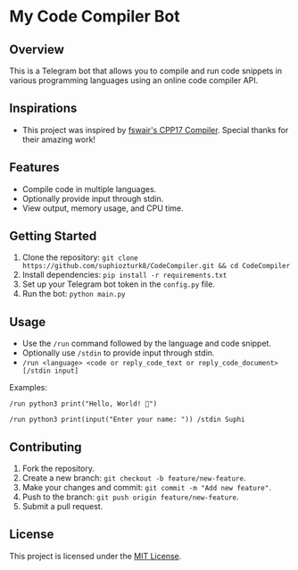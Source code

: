 
# My Code Compiler Bot

## Overview
This is a Telegram bot that allows you to compile and run code snippets in various programming languages using an online code compiler API.

## Inspirations
- This project was inspired by [fswair's CPP17 Compiler](https://github.com/fswair/CPP17_Compiler). Special thanks for their amazing work!

## Features
- Compile code in multiple languages.
- Optionally provide input through stdin.
- View output, memory usage, and CPU time.

## Getting Started
1. Clone the repository: `git clone https://github.com/suphiozturk8/CodeCompiler.git && cd CodeCompiler`
2. Install dependencies: `pip install -r requirements.txt`
3. Set up your Telegram bot token in the `config.py` file.
4. Run the bot: `python main.py`

## Usage
- Use the `/run` command followed by the language and code snippet.
- Optionally use `/stdin` to provide input through stdin.
- ```/run <language> <code or reply_code_text or reply_code_document> [/stdin input]```

Examples:
```
/run python3 print("Hello, World! 👻")
```
```
/run python3 print(input("Enter your name: ")) /stdin Suphi
```

## Contributing
1. Fork the repository.
2. Create a new branch: `git checkout -b feature/new-feature`.
3. Make your changes and commit: `git commit -m "Add new feature"`.
4. Push to the branch: `git push origin feature/new-feature`.
5. Submit a pull request.

## License
This project is licensed under the [MIT License](LICENSE).